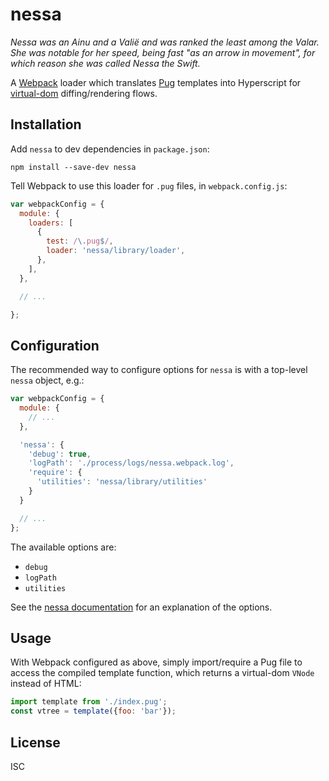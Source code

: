 # nessa

*_Nessa_ was an Ainu and a Valië and was ranked the least among the Valar. She was notable for her speed, being fast "as an arrow in movement", for which reason she was called _Nessa the Swift_.*

A [Webpack](https://webpack.github.io/) loader which translates [Pug](http://pugjs.org/) templates into Hyperscript for
[virtual-dom](https://github.com/Matt-Esch/virtual-dom) diffing/rendering
flows.

## Installation

Add `nessa` to dev dependencies in `package.json`:

    npm install --save-dev nessa

Tell Webpack to use this loader for `.pug` files, in `webpack.config.js`:

```javascript
var webpackConfig = {
  module: {
    loaders: [
      {
        test: /\.pug$/,
        loader: 'nessa/library/loader',
      },
    ],
  },

  // ...

};
```

## Configuration

The recommended way to configure options for `nessa` is with a top-level `nessa` object, e.g.:
```javascript
var webpackConfig = {
  module: {
    // ...
  },

  'nessa': {
    'debug': true,
    'logPath': './process/logs/nessa.webpack.log',
    'require': {
      'utilities': 'nessa/library/utilities'
    }
  }

  // ...
};
```

The available options are:
- `debug`
- `logPath`
- `utilities`

See the [nessa documentation](https://github.com/virtualpatterns/nessa#api) for an explanation of the options.

## Usage

With Webpack configured as above, simply import/require a Pug file to
access the compiled template function, which returns a virtual-dom `VNode`
instead of HTML:

```javascript
import template from './index.pug';
const vtree = template({foo: 'bar'});
```

## License

ISC
